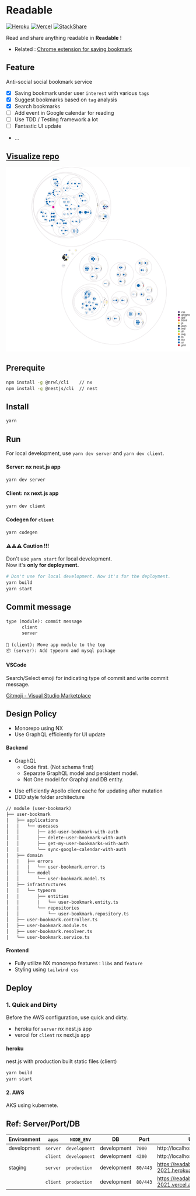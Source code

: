 # Readable

[![Heroku](https://pyheroku-badge.herokuapp.com/?app=readable-2021&style=flat)](https://dashboard.heroku.com/apps/readable-2021) [![Vercel](https://therealsujitk-vercel-badge.vercel.app/?app=readable)](https://vercel.com/tkhwang/readable) [![StackShare](http://img.shields.io/badge/tech-stack-0690fa.svg?style=flat)](https://stackshare.io/readable2021dev/readable)

Read and share anything readable in **Readable** !

- Related : [Chrome extension for saving bookmark](https://github.com/zlrlo/readable-extensions)

## Feature

Anti-social social bookmark service

- [x] Saving bookmark under user `interest` with various `tags`
- [x] Suggest bookmarks based on `tag` analysis
- [x] Search bookmarks
- [ ] Add event in Google calendar for reading
- [ ] Use TDD / Testing framework a lot
- [ ] Fantastic UI update
- ...

## [Visualize repo](https://next.github.com/projects/repo-visualization)

![Visualization of this repo](./diagram.svg)

## Prerequite

```bash
npm install -g @nrwl/cli    // nx
npm install -g @nestjs/cli  // nest
```

## Install

```bash
yarn
```

## Run

For local development, use `yarn dev server` and `yarn dev client`.

#### Server: nx nest.js app

```bash
yarn dev server
```

#### Client: nx next.js app

```bash
yarn dev client
```

#### Codegen for `client`

```bash
yarn codegen
```

#### ⚠️⚠️⚠️ Caution !!!

Don't use `yarn start` for local development.<br />
Now it's **only for deployment.**

```bash
# Don't use for local development. Now it's for the deployment.
yarn build
yarn start
```

## Commit message

```
type (module): commit message
      client
      server

🚚 (client): Move app module to the top
📦 (server): Add typeorm and mysql package
```

#### VSCode

Search/Select emoji for indicating type of commit and write commit message.

[Gitmoji - Visual Studio Marketplace](https://marketplace.visualstudio.com/items?itemName=Vtrois.gitmoji-vscode)

## Design Policy

- Monorepo using NX
- Use GraphQL efficiently for UI update

#### Backend

- GraphQL
  - Code first. (Not schema first)
  - Separate GraphQL model and persistent model.
  - Not One model for Graphql and DB entity.

* Use efficiently Apollo client cache for updating after mutation
* DDD style folder architecture

```
// module (user-bookmark)
├── user-bookmark
│   ├── applications
│   │   └── usecases
│   │       ├── add-user-bookmark-with-auth
│   │       ├── delete-user-bookmark-with-auth
│   │       ├── get-my-user-bookmarks-with-auth
│   │       └── sync-google-calendar-with-auth
│   ├── domain
│   │   ├── errors
│   │   │   └── user-bookmark.error.ts
│   │   └── model
│   │       └── user-bookmark.model.ts
│   ├── infrastructures
│   │   └── typeorm
│   │       ├── entities
│   │       │   └── user-bookmark.entity.ts
│   │       └── repositories
│   │           └── user-bookmark.repository.ts
│   ├── user-bookmark.controller.ts
│   ├── user-bookmark.module.ts
│   ├── user-bookmark.resolver.ts
│   └── user-bookmark.service.ts
```

#### Frontend

- Fully utilize NX monorepo features : `libs` and `feature`
- Styling using `tailwind css`

## Deploy

### 1. Quick and Dirty

Before the AWS configuration, use quick and dirty.

- heroku for `server` nx nest.js app
- vercel for `client` nx next.js app

#### heroku

nest.js with production built static files (client)

```bash
yarn build
yarn start
```

#### 2. AWS

AKS using kubernete.

## Ref: Server/Port/DB

| Environment | `apps`   | `NODE_ENV`    | DB          | Port     | URL                                         |
| ----------- | -------- | ------------- | ----------- | -------- | ------------------------------------------- |
| development | `server` | `development` | development | `7000`   | http://localhost:8000/graphql               |
|             | `client` | `development` | development | `4200`   | http://localhost:4200                       |
| staging     | `server` | `production`  | development | `80/443` | https://readable-2021.herokuapp.com/graphql |
|             | `client` | `production`  | development | `80/443` | https://readable-2021.vercel.app            |
